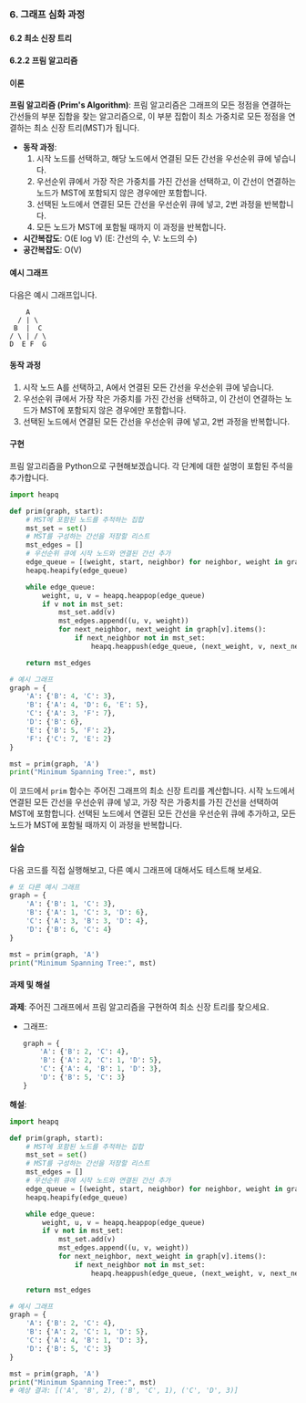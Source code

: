 ### 6. 그래프 심화 과정 

#### 6.2 최소 신장 트리

#### 6.2.2 프림 알고리즘

#### 이론
**프림 알고리즘 (Prim's Algorithm)**: 프림 알고리즘은 그래프의 모든 정점을 연결하는 간선들의 부분 집합을 찾는 알고리즘으로, 이 부분 집합이 최소 가중치로 모든 정점을 연결하는 최소 신장 트리(MST)가 됩니다.
- **동작 과정**:
  1. 시작 노드를 선택하고, 해당 노드에서 연결된 모든 간선을 우선순위 큐에 넣습니다.
  2. 우선순위 큐에서 가장 작은 가중치를 가진 간선을 선택하고, 이 간선이 연결하는 노드가 MST에 포함되지 않은 경우에만 포함합니다.
  3. 선택된 노드에서 연결된 모든 간선을 우선순위 큐에 넣고, 2번 과정을 반복합니다.
  4. 모든 노드가 MST에 포함될 때까지 이 과정을 반복합니다.
- **시간복잡도**: O(E log V) (E: 간선의 수, V: 노드의 수)
- **공간복잡도**: O(V)

#### 예시 그래프
다음은 예시 그래프입니다.

```
    A
  / | \
 B  |  C
/ \ | / \
D  E F  G
```

#### 동작 과정
1. 시작 노드 A를 선택하고, A에서 연결된 모든 간선을 우선순위 큐에 넣습니다.
2. 우선순위 큐에서 가장 작은 가중치를 가진 간선을 선택하고, 이 간선이 연결하는 노드가 MST에 포함되지 않은 경우에만 포함합니다.
3. 선택된 노드에서 연결된 모든 간선을 우선순위 큐에 넣고, 2번 과정을 반복합니다.

#### 구현
프림 알고리즘을 Python으로 구현해보겠습니다. 각 단계에 대한 설명이 포함된 주석을 추가합니다.

```python
import heapq

def prim(graph, start):
    # MST에 포함된 노드를 추적하는 집합
    mst_set = set()
    # MST를 구성하는 간선을 저장할 리스트
    mst_edges = []
    # 우선순위 큐에 시작 노드와 연결된 간선 추가
    edge_queue = [(weight, start, neighbor) for neighbor, weight in graph[start].items()]
    heapq.heapify(edge_queue)

    while edge_queue:
        weight, u, v = heapq.heappop(edge_queue)
        if v not in mst_set:
            mst_set.add(v)
            mst_edges.append((u, v, weight))
            for next_neighbor, next_weight in graph[v].items():
                if next_neighbor not in mst_set:
                    heapq.heappush(edge_queue, (next_weight, v, next_neighbor))

    return mst_edges

# 예시 그래프
graph = {
    'A': {'B': 4, 'C': 3},
    'B': {'A': 4, 'D': 6, 'E': 5},
    'C': {'A': 3, 'F': 7},
    'D': {'B': 6},
    'E': {'B': 5, 'F': 2},
    'F': {'C': 7, 'E': 2}
}

mst = prim(graph, 'A')
print("Minimum Spanning Tree:", mst)
```

이 코드에서 `prim` 함수는 주어진 그래프의 최소 신장 트리를 계산합니다. 시작 노드에서 연결된 모든 간선을 우선순위 큐에 넣고, 가장 작은 가중치를 가진 간선을 선택하여 MST에 포함합니다. 선택된 노드에서 연결된 모든 간선을 우선순위 큐에 추가하고, 모든 노드가 MST에 포함될 때까지 이 과정을 반복합니다.

#### 실습
다음 코드를 직접 실행해보고, 다른 예시 그래프에 대해서도 테스트해 보세요.

```python
# 또 다른 예시 그래프
graph = {
    'A': {'B': 1, 'C': 3},
    'B': {'A': 1, 'C': 3, 'D': 6},
    'C': {'A': 3, 'B': 3, 'D': 4},
    'D': {'B': 6, 'C': 4}
}

mst = prim(graph, 'A')
print("Minimum Spanning Tree:", mst)
```

#### 과제 및 해설
**과제**: 주어진 그래프에서 프림 알고리즘을 구현하여 최소 신장 트리를 찾으세요.
- 그래프:
  ```python
  graph = {
      'A': {'B': 2, 'C': 4},
      'B': {'A': 2, 'C': 1, 'D': 5},
      'C': {'A': 4, 'B': 1, 'D': 3},
      'D': {'B': 5, 'C': 3}
  }
  ```

**해설**:
```python
import heapq

def prim(graph, start):
    # MST에 포함된 노드를 추적하는 집합
    mst_set = set()
    # MST를 구성하는 간선을 저장할 리스트
    mst_edges = []
    # 우선순위 큐에 시작 노드와 연결된 간선 추가
    edge_queue = [(weight, start, neighbor) for neighbor, weight in graph[start].items()]
    heapq.heapify(edge_queue)

    while edge_queue:
        weight, u, v = heapq.heappop(edge_queue)
        if v not in mst_set:
            mst_set.add(v)
            mst_edges.append((u, v, weight))
            for next_neighbor, next_weight in graph[v].items():
                if next_neighbor not in mst_set:
                    heapq.heappush(edge_queue, (next_weight, v, next_neighbor))

    return mst_edges

# 예시 그래프
graph = {
    'A': {'B': 2, 'C': 4},
    'B': {'A': 2, 'C': 1, 'D': 5},
    'C': {'A': 4, 'B': 1, 'D': 3},
    'D': {'B': 5, 'C': 3}
}

mst = prim(graph, 'A')
print("Minimum Spanning Tree:", mst)
# 예상 결과: [('A', 'B', 2), ('B', 'C', 1), ('C', 'D', 3)]
```
